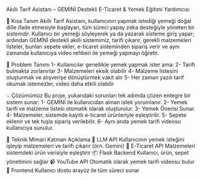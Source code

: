 Akıllı Tarif Asistanı – GEMİNİ Destekli E-Ticaret & Yemek Eğitimi Yardımcısı

🎯 Kısa Tanım
Akıllı Tarif Asistanı, kullanıcının yapmak istediği yemeği doğal dille ifade etmesiyle başlayan, tüm süreci yapay zeka desteğiyle yöneten bir sistemdir. Kullanıcı bir yemeği söyleyerek ya da yazarak sisteme giriş yapar; ardından GEMİNİ destekli akıllı sistemimiz, tarifi çıkarır, gerekli malzemeleri listeler, bunları sepete ekler, e-ticaret sisteminden sipariş verir ve aynı zamanda kullanıcıya video rehberi ile yemeği yapmayı öğretir.

🧩 Problem Tanımı
1- Kullanıcılar genellikle yemek yapmak ister ama:
2- Tarifi bulmakta zorlanırlar
3- Malzemeleri eksik olabilir
4- Malzeme listesini oluşturmak ve alışverişe dönüştürmek vakit alır
5- Her zaman yazılı tarif okumak istemezler, video daha etkili olabilir


💡 Çözümümüz
Bu proje, yukarıdaki sorunları tek adımda çözen entegre bir sistem sunar:
1- GEMİNİ ile kullanıcıdan alınan istek yorumlanır.
2- Yemek tarifi ve malzeme listesi otomatik olarak oluşturulur.
3- Yemek Önerisi Sunar.
4- Malzemeler, sistemde kayıtlı e-ticaret ürünleriyle eşleştirilir.
5- Sepete eklenir ve tek tuşla sipariş verilebilir.
6- Aynı anda yemek tarifi videosu kullanıcıya sunulur.


🔧 Teknik Mimari
Katman
Açıklama
💬 LLM API
  Kullanıcının yemek isteğini işleyip malzemeleri ve tarifi çıkarır (örn. Gemini)
🛒 E-Ticaret API
  Malzemeleri sistemdeki ürün verisiyle eşleştirir
📦 Flask Backend
  Kullanıcı, ürün, sepet yönetimini sağlar
📹 YouTube API
  Otomatik olarak yemek tarifi videosu bulur
📱 Frontend 
  Kullanıcı dostu arayüz ile tüm süreci sunar
